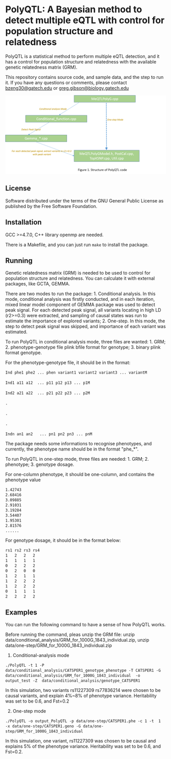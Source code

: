 # PolyQTL: A Bayesian method to detect multiple eQTL with control for population structure and relatedness

PolyQTL is a statistical method to perform multiple eQTL detection, and it has a control for population structure and relatedness with the available genetic relatedness matrix (GRM).

This repository contains source code, and sample data, and the step to run it. If you have any questions or comments, please contact bzeng30@gatech.edu or greg.gibson@biology.gatech.edu

![](https://github.com/jxzb1988/PolyQTL/blob/master/image/Structure_PolyQTL.png)

## License

Software distributed under the terms of the GNU General Public License as published by the Free Software Foundation.

## Installation

GCC >=4.7.0, C++ library openmp are needed. 

There is a Makefile, and you can just run `make` to install the package.

## Running

Genetic relatedness matrix (GRM) is needed to be used to control for population structure and relatedness. You can calculate it with external packages, like GCTA, GEMMA.

There are two modes to run the package: 1. Conditional analysis. In this mode, conditional analysis was firstly conducted, and in each iteration, mixed linear model component of GEMMA package was used to detect peak signal. For each detected peak signal, all variants locating in high LD (r2>=0.3) were extracted, and sampling of causal states was run to estimate the importance of explored variants; 2. One-step. In this mode, the step to detect peak signal was skipped, and importance of each variant was estimated.

To run PolyQTL in conditional analysis mode, three files are wanted: 1. GRM; 2. phenotype-genotype file plink bfile format for genotype; 3. binary plink format genotype.

For the phenotype-genotype file, it should be in the format: 

    Ind phe1 phe2 ... phen variant1 variant2 variant3 ... variantM

    Ind1 a11 a12  ... p11 p12 p13 ... p1M

    Ind2 a21 a22  ... p21 p22 p23 ... p2M

    .

    .

    .

    Indn an1 an2   ... pn1 pn2 pn3 ... pnM
 
The package needs some informations to recognise phenotypes, and currently, the phenotype name should be in the format "phe_*". 

To run PolyQTL in one-step mode, three files are needed: 1. GRM; 2. phenotype; 3. genotype dosage.

For one-column phenotype, it should be one-column, and contains the phenotype value

    1.42743
    2.68416
    3.09885
    2.91031
    3.19284
    3.54407
    1.95301
    2.81576
    ......
 
For genotype dosage, it should be in the format below: 

    rs1	rs2	rs3	rs4
    1	2	2	2
    1	1	1	1
    0	2	2	2
    0	2	0	0
    1	2	1	1
    1	2	2	2
    1	2	2	2
    0	1	1	1
    2	2	2	2

## Examples

You can run the following command to have a sense of how PolyQTL works.

Before running the command, pleas unzip the GRM file: unzip data/conditional_analysis/GRM_for_1000G_1843_individual.zip, unzip data/one-step/GRM_for_1000G_1843_individual.zip

1. Conditional-analysis mode

```
./PolyQTL -t 1 -P   data/conditional_analysis/CATSPER1_genotype_phenotype -T CATSPER1 -G data/conditional_analysis/GRM_for_1000G_1843_individual  -o output_test -Z  data/conditional_analysis/genotype_CATSPER1
```   
   In this simulation, two variants rs11227309 rs77836214 were chosen to be causal variants, and explain 4%~8% of phenotype variance. Heritability was set to be 0.6, and Fst=0.2 
 
2. One-step mode
```
./PolyQTL -o output_PolyQTL -p data/one-step/CATSPER1.phe -c 1 -t  1  -x data/one-step/CATSPER1.geno -G data/one-step/GRM_for_1000G_1843_individual
```    
   In this simulation, one variant, rs11227309 was chosen to be causal and explains 5% of the phenotype variance. Heritability was set to be 0.6, and Fst=0.2. 
